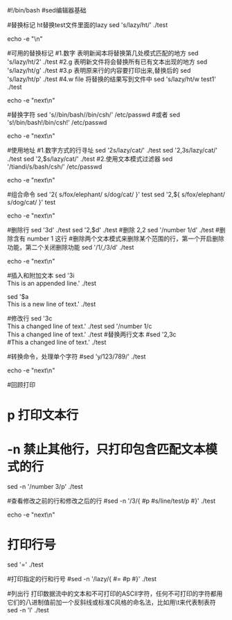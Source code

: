 #!/bin/bash
#sed编辑器基础

#替换标记  ht替换test文件里面的lazy
sed 's/lazy/ht/' ./test

echo -e "\n"

#可用的替换标记
#1.数字 表明新闻本将替换第几处模式匹配的地方
sed 's/lazy/ht/2' ./test
#2.g 表明新文件将会替换所有已有文本出现的地方
sed 's/lazy/ht/g' ./test
#3.p 表明原来行的内容要打印出来,替换后的
sed 's/lazy/ht/p' ./test
#4.w file 将替换的结果写到文件中
sed 's/lazy/ht/w test1' ./test

echo -e "next\n"

#替换字符
sed 's/\/bin\/bash/\/bin\/csh/' /etc/passwd
#或者
sed 's!/bin/bash!/bin/csh!' /etc/passwd

echo -e "next\n"

#使用地址
#1.数字方式的行寻址
sed '2s/lazy/cat/' ./test
sed '2,3s/lazy/cat/' ./test
sed '2,$s/lazy/cat/' ./test
#2.使用文本模式过滤器
sed '/tiandi/s/bash/csh/' /etc/passwd

echo -e "next\n"

#组合命令
sed '2{
s/fox/elephant/
s/dog/cat/
}' test
sed '2,${
s/fox/elephant/
s/dog/cat/
}' test

echo -e "next\n"

#删除行
sed '3d' ./test
sed '2,$d' ./test #删除 2,2
sed '/number 1/d' ./test #删除含有 number 1 这行
#删除两个文本模式来删除某个范围的行，第一个开启删除功能，第二个关闭删除功能
sed '/1/,/3/d' ./test

echo -e "next\n"

#插入和附加文本
sed '3i\
This is an appended line.' ./test

sed '$a\
This is a new line of text.' ./test

#修改行
sed '3c\
This a changed line of text.' ./test
sed '/number 1/c\
This a changed line of text.' ./test
#替换两行文本
#sed '2,3c\
#This a changed line of text.' ./test

#转换命令，处理单个字符
#sed 'y/123/789/' ./test

echo -e "next\n"

#回顾打印
# p 打印文本行
# -n 禁止其他行，只打印包含匹配文本模式的行
sed -n '/number 3/p' ./test

#查看修改之前的行和修改之后的行
#sed -n '/3/{
#p
#s/line/test/p
#}' ./test

echo -e "next\n"

# 打印行号
sed '=' ./test

#打印指定的行和行号
#sed -n '/lazy/{
#=
#p
#}' ./test

#列出行 打印数据流中的文本和不可打印的ASCII字符，任何不可打印的字符都用它们的八进制值前加一个反斜线或标准C风格的命名法，比如用\t来代表制表符
sed -n 'l' ./test

